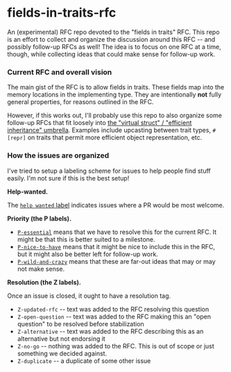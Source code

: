# fields-in-traits-rfc

An (experimental) RFC repo devoted to the "fields in traits" RFC. This repo is an effort to collect and organize the discussion around this RFC -- and possibly follow-up RFCs as well!  The idea is to focus on one RFC at a time, though, while collecting ideas that could make sense for follow-up work.

### Current RFC and overall vision

The main gist of the RFC is to allow fields in traits. These fields map into the memory locations in the implementing type. They are intentionally **not** fully general properties, for reasons outlined in the RFC.

However, if this works out, I'll probably use this repo to also organize some follow-up RFCs that fit loosely into [the "virtual struct" / "efficient inheritance" umbrella](https://github.com/rust-lang/rfcs/issues/349). Examples include upcasting between trait types, `#[repr]` on traits that permit more efficient object representation, etc.

### How the issues are organized

I've tried to setup a labeling scheme for issues to help people find stuff easily. I'm not sure if this is the best setup!

**Help-wanted.**

The [`help wanted` label](https://github.com/nikomatsakis/fields-in-traits-rfc/issues?q=is%3Aopen+is%3Aissue+label%3A%22help+wanted%22) indicates issues where a PR would be most welcome. 

**Priority (the P labels).**

- [`P-essential`](https://github.com/nikomatsakis/fields-in-traits-rfc/issues?utf8=%E2%9C%93&q=is%3Aopen%20is%3Aissue%20label%3AP-essential%20) means that we have to resolve this for the current RFC. It might be that this is better suited to a milestone. 
- [`P-nice-to-have`](https://github.com/nikomatsakis/fields-in-traits-rfc/issues?utf8=%E2%9C%93&q=is%3Aopen%20is%3Aissue%20label%3AP-nice-to-have%20) means that it might be nice to include this in the RFC, but it might also be better left for follow-up work.
- [`P-wild-and-crazy`](https://github.com/nikomatsakis/fields-in-traits-rfc/issues?utf8=%E2%9C%93&q=is%3Aopen%20is%3Aissue%20label%3AP-wild-and-crazy%20) means that these are far-out ideas that may or may not make sense.

**Resolution (the Z labels).**

Once an issue is closed, it ought to have a resolution tag.

- `Z-updated-rfc` -- text was added to the RFC resolving this question
- `Z-open-question` -- text was added to the RFC making this an "open question" to be resolved before stabilization
- `Z-alternative` -- text was added to the RFC describing this as an alternative but not endorsing it
- `Z-no-go` -- nothing was added to the RFC. This is out of scope or just something we decided against.
- `Z-duplicate` -- a duplicate of some other issue

